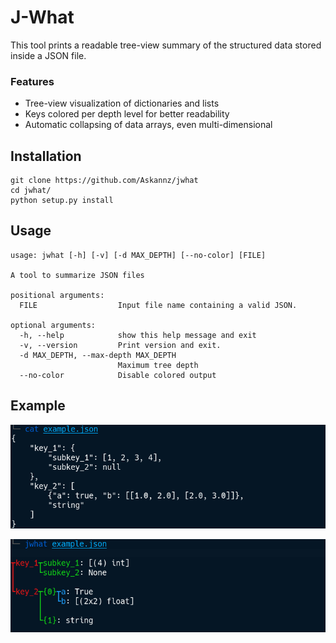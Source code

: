 J-What
==================
This tool prints a readable tree-view summary of the structured data stored inside a JSON file.

### Features

* Tree-view visualization of dictionaries and lists
* Keys colored per depth level for better readability
* Automatic collapsing of data arrays, even multi-dimensional

## Installation

```
git clone https://github.com/Askannz/jwhat
cd jwhat/
python setup.py install
```

## Usage

```
usage: jwhat [-h] [-v] [-d MAX_DEPTH] [--no-color] [FILE]

A tool to summarize JSON files

positional arguments:
  FILE                  Input file name containing a valid JSON.

optional arguments:
  -h, --help            show this help message and exit
  -v, --version         Print version and exit.
  -d MAX_DEPTH, --max-depth MAX_DEPTH
                        Maximum tree depth
  --no-color            Disable colored output
```

## Example

![Example JSON file (original)](screenshots/example_original.png)

![Example JSON file (visualized)](screenshots/example_visualized.png)
